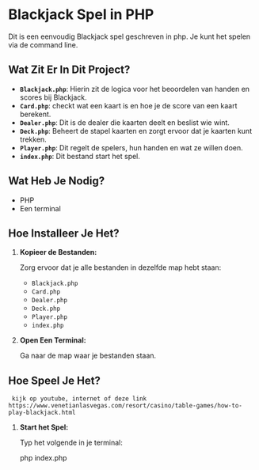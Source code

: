 # Blackjack Spel in PHP

Dit is een eenvoudig Blackjack spel geschreven in php. Je kunt het spelen via de command line. 

## Wat Zit Er In Dit Project?

- **`Blackjack.php`**: Hierin zit de logica voor het beoordelen van handen en scores bij Blackjack.
- **`Card.php`**: checkt wat een kaart is en hoe je de score van een kaart berekent.
- **`Dealer.php`**: Dit is de dealer die kaarten deelt en beslist wie wint.
- **`Deck.php`**: Beheert de stapel kaarten en zorgt ervoor dat je kaarten kunt trekken.
- **`Player.php`**: Dit regelt de spelers, hun handen en wat ze willen doen.
- **`index.php`**: Dit bestand start het spel.

## Wat Heb Je Nodig?

- PHP
- Een terminal 

## Hoe Installeer Je Het?

1. **Kopieer de Bestanden:**

   Zorg ervoor dat je alle bestanden in dezelfde map hebt staan:
   - `Blackjack.php`
   - `Card.php`
   - `Dealer.php`
   - `Deck.php`
   - `Player.php`
   - `index.php`

2. **Open Een Terminal:**

   Ga naar de map waar je bestanden staan.

## Hoe Speel Je Het?
     kijk op youtube, internet of deze link https://www.venetianlasvegas.com/resort/casino/table-games/how-to-play-blackjack.html
1. **Start het Spel:**

   Typ het volgende in je terminal:

   php index.php
